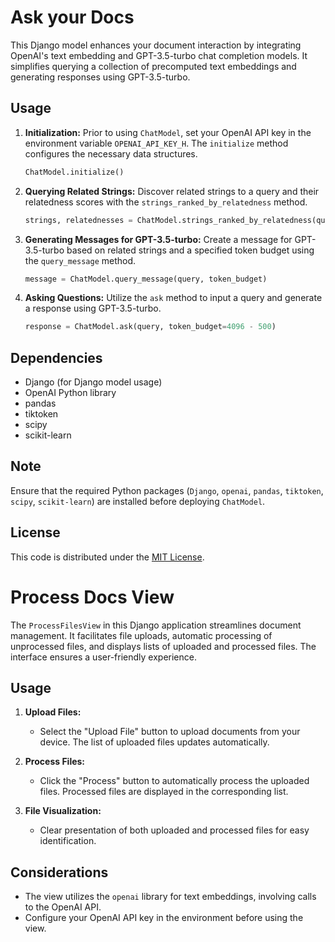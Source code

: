 # Ask your Docs

This Django model enhances your document interaction by integrating OpenAI's text embedding and GPT-3.5-turbo chat completion models. It simplifies querying a collection of precomputed text embeddings and generating responses using GPT-3.5-turbo.

## Usage

1. **Initialization:** Prior to using `ChatModel`, set your OpenAI API key in the environment variable `OPENAI_API_KEY_H`. The `initialize` method configures the necessary data structures.

    ```python
    ChatModel.initialize()
    ```

2. **Querying Related Strings:** Discover related strings to a query and their relatedness scores with the `strings_ranked_by_relatedness` method.

    ```python
    strings, relatednesses = ChatModel.strings_ranked_by_relatedness(query, top_n=100)
    ```

3. **Generating Messages for GPT-3.5-turbo:** Create a message for GPT-3.5-turbo based on related strings and a specified token budget using the `query_message` method.

    ```python
    message = ChatModel.query_message(query, token_budget)
    ```

4. **Asking Questions:** Utilize the `ask` method to input a query and generate a response using GPT-3.5-turbo.

    ```python
    response = ChatModel.ask(query, token_budget=4096 - 500)
    ```

## Dependencies

- Django (for Django model usage)
- OpenAI Python library
- pandas
- tiktoken
- scipy
- scikit-learn

## Note

Ensure that the required Python packages (`Django`, `openai`, `pandas`, `tiktoken`, `scipy`, `scikit-learn`) are installed before deploying `ChatModel`.

## License

This code is distributed under the [MIT License](LICENSE).

# Process Docs View

The `ProcessFilesView` in this Django application streamlines document management. It facilitates file uploads, automatic processing of unprocessed files, and displays lists of uploaded and processed files. The interface ensures a user-friendly experience.

## Usage

1. **Upload Files:**
   - Select the "Upload File" button to upload documents from your device. The list of uploaded files updates automatically.

2. **Process Files:**
   - Click the "Process" button to automatically process the uploaded files. Processed files are displayed in the corresponding list.

3. **File Visualization:**
   - Clear presentation of both uploaded and processed files for easy identification.

## Considerations

- The view utilizes the `openai` library for text embeddings, involving calls to the OpenAI API.
- Configure your OpenAI API key in the environment before using the view.